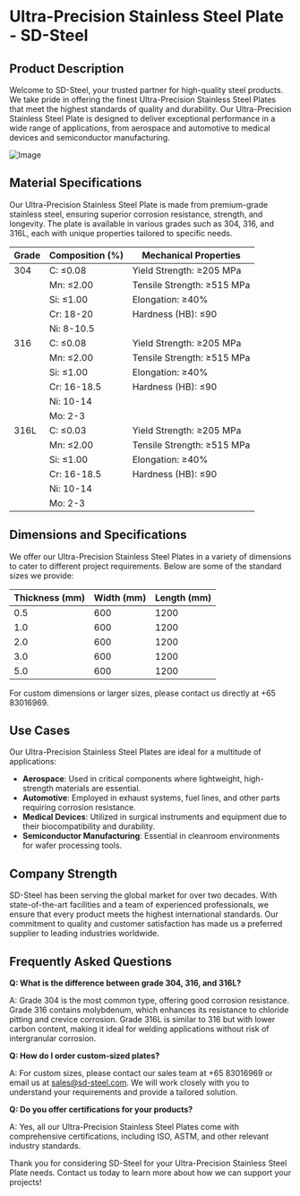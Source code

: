 # Ultra-Precision Stainless Steel Plate - SD-Steel

## Product Description

Welcome to SD-Steel, your trusted partner for high-quality steel products. We take pride in offering the finest Ultra-Precision Stainless Steel Plates that meet the highest standards of quality and durability. Our Ultra-Precision Stainless Steel Plate is designed to deliver exceptional performance in a wide range of applications, from aerospace and automotive to medical devices and semiconductor manufacturing.

![Image](https://github.com/user-attachments/assets/2567258e-e124-4816-932d-1809bd27ef0b)

## Material Specifications

Our Ultra-Precision Stainless Steel Plate is made from premium-grade stainless steel, ensuring superior corrosion resistance, strength, and longevity. The plate is available in various grades such as 304, 316, and 316L, each with unique properties tailored to specific needs.

| Grade | Composition (%) | Mechanical Properties |
|-------|-----------------|------------------------|
| 304   | C: ≤0.08        | Yield Strength: ≥205 MPa |
|       | Mn: ≤2.00       | Tensile Strength: ≥515 MPa |
|       | Si: ≤1.00       | Elongation: ≥40%        |
|       | Cr: 18-20       | Hardness (HB): ≤90     |
|       | Ni: 8-10.5      |                        |
| 316   | C: ≤0.08        | Yield Strength: ≥205 MPa |
|       | Mn: ≤2.00       | Tensile Strength: ≥515 MPa |
|       | Si: ≤1.00       | Elongation: ≥40%        |
|       | Cr: 16-18.5     | Hardness (HB): ≤90     |
|       | Ni: 10-14       |                        |
|       | Mo: 2-3         |                        |
| 316L  | C: ≤0.03        | Yield Strength: ≥205 MPa |
|       | Mn: ≤2.00       | Tensile Strength: ≥515 MPa |
|       | Si: ≤1.00       | Elongation: ≥40%        |
|       | Cr: 16-18.5     | Hardness (HB): ≤90     |
|       | Ni: 10-14       |                        |
|       | Mo: 2-3         |                        |

## Dimensions and Specifications

We offer our Ultra-Precision Stainless Steel Plates in a variety of dimensions to cater to different project requirements. Below are some of the standard sizes we provide:

| Thickness (mm) | Width (mm) | Length (mm) |
|----------------|------------|-------------|
| 0.5            | 600        | 1200        |
| 1.0            | 600        | 1200        |
| 2.0            | 600        | 1200        |
| 3.0            | 600        | 1200        |
| 5.0            | 600        | 1200        |

For custom dimensions or larger sizes, please contact us directly at +65 83016969.

## Use Cases

Our Ultra-Precision Stainless Steel Plates are ideal for a multitude of applications:

- **Aerospace**: Used in critical components where lightweight, high-strength materials are essential.
- **Automotive**: Employed in exhaust systems, fuel lines, and other parts requiring corrosion resistance.
- **Medical Devices**: Utilized in surgical instruments and equipment due to their biocompatibility and durability.
- **Semiconductor Manufacturing**: Essential in cleanroom environments for wafer processing tools.

## Company Strength

SD-Steel has been serving the global market for over two decades. With state-of-the-art facilities and a team of experienced professionals, we ensure that every product meets the highest international standards. Our commitment to quality and customer satisfaction has made us a preferred supplier to leading industries worldwide.

## Frequently Asked Questions

**Q: What is the difference between grade 304, 316, and 316L?**

A: Grade 304 is the most common type, offering good corrosion resistance. Grade 316 contains molybdenum, which enhances its resistance to chloride pitting and crevice corrosion. Grade 316L is similar to 316 but with lower carbon content, making it ideal for welding applications without risk of intergranular corrosion.

**Q: How do I order custom-sized plates?**

A: For custom sizes, please contact our sales team at +65 83016969 or email us at sales@sd-steel.com. We will work closely with you to understand your requirements and provide a tailored solution.

**Q: Do you offer certifications for your products?**

A: Yes, all our Ultra-Precision Stainless Steel Plates come with comprehensive certifications, including ISO, ASTM, and other relevant industry standards.

Thank you for considering SD-Steel for your Ultra-Precision Stainless Steel Plate needs. Contact us today to learn more about how we can support your projects!